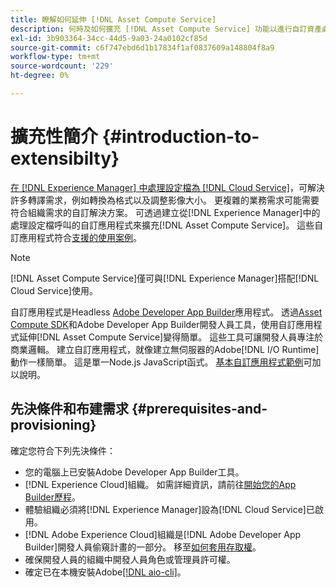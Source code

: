```yaml
---
title: 瞭解如何延伸 [!DNL Asset Compute Service]
description: 何時及如何擴充 [!DNL Asset Compute Service] 功能以進行自訂資產處理。
exl-id: 3b903364-34cc-44d5-9a03-24a0102cf85d
source-git-commit: c6f747ebd6d1b17834f1af0837609a148804f8a9
workflow-type: tm+mt
source-wordcount: '229'
ht-degree: 0%

---
```


# 擴充性簡介 {#introduction-to-extensibilty}

[在 [!DNL Experience Manager] 中處理設定檔為 [!DNL Cloud Service]](https://experienceleague.adobe.com/zh-hant/docs/experience-manager-cloud-service/content/assets/asset-microservices-overview)，可解決許多轉譯需求，例如轉換為格式以及調整影像大小。 更複雜的業務需求可能需要符合組織需求的自訂解決方案。 可透過建立從[!DNL Experience Manager]中的處理設定檔呼叫的自訂應用程式來擴充[!DNL Asset Compute Service]。 這些自訂應用程式符合[支援的使用案例](https://experienceleague.adobe.com/zh-hant/docs/experience-manager-cloud-service/content/assets/manage/asset-microservices-configure-and-use)。

>[!NOTE]
>
>[!DNL Asset Compute Service]僅可與[!DNL Experience Manager]搭配[!DNL Cloud Service]使用。

自訂應用程式是Headless [Adobe Developer App Builder](https://github.com/AdobeDocs/app-builder)應用程式。 透過[Asset Compute SDK](https://github.com/adobe/asset-compute-sdk)和Adobe Developer App Builder開發人員工具，使用自訂應用程式延伸[!DNL Asset Compute Service]變得簡單。 這些工具可讓開發人員專注於商業邏輯。 建立自訂應用程式，就像建立無伺服器的Adobe[!DNL I/O Runtime]動作一樣簡單。 這是單一Node.js JavaScript函式。 [基本自訂應用程式範例](https://github.com/adobe/asset-compute-example-workers/blob/master/projects/worker-basic/worker-basic.js)可加以說明。

## 先決條件和布建需求 {#prerequisites-and-provisioning}

確定您符合下列先決條件：

* 您的電腦上已安裝Adobe Developer App Builder工具。
* [!DNL Experience Cloud]組織。 如需詳細資訊，請前往[開始您的App Builder歷程](https://developer.adobe.com/app-builder/docs/getting_started/#acquire-access-and-credentials)。
* 體驗組織必須將[!DNL Experience Manager]設為[!DNL Cloud Service]已啟用。
* [!DNL Adobe Experience Cloud]組織是[!DNL Adobe Developer App Builder]開發人員偷窺計畫的一部分。 移至[如何套用存取權](https://developer.adobe.com/app-builder/docs/overview/getting_access)。
* 確保開發人員的組織中開發人員角色或管理員許可權。
* 確定已在本機安裝Adobe[[!DNL aio-cli]](https://github.com/adobe/aio-cli)。

<!-- TBD for later:

* What all accesses and licenses are required?
* What all permissions are required to create, debug, and deploy custom applications?
* How do developers get access and provision the required apps?
* What is repository management?
* Anything on security and data transfer?
* What about handling personal or sensitive information?
* Custom application SLA is dependent on SLAs of various services it depends on.
* Document how the devs can get to know the KPIs of their custom applications. The KPIs are dependent on the performance at Adobe's side, amongst other things.
-->
